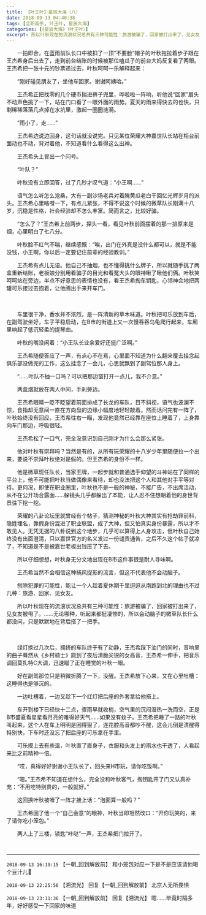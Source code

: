 ```yaml
---
title: 【叶王叶】星辰大海（八）
date: 2018-09-13 04:40:38
tags: [全职高手, 叶王叶, 星辰大海]
categories: [《星辰大海》（叶王叶）]
excerpt: 所以叶秋现在的流浪状况总共有三种可能性：旅游被骗了，回家被打出来了，见女友被甩了。
---
```


<p dir="ltr"  >　　一拍即合，在蓝雨前队长口中被扣了一顶“不要脸”帽子的叶秋拖拉着步子跟在王杰希身后出去了，走到前台结账的时候被那位嗑瓜子的前台大妈反复看了两眼。王杰希把一张十元的钞票递过去，叶秋呵呵一乐解释起来：</p> 
<p dir="ltr"  >　　“刚好碰见朋友了，坐他车回家。谢谢阿姨哈。”</p> 
<p dir="ltr"  >　　王杰希正把找零的几个硬币揣进裤子兜里，哗啦啦一阵响，听他说“回家”眉头不动声色挑了一下，站在门口看了一眼外面的雨势。夏天的雨来得快去的也快，只剩稀稀落落几点掉在水坑里，激起一圈圈涟漪。</p> 
<p dir="ltr"  >　　“雨小了，走……”</p> 
<p dir="ltr"  >　　王杰希边说边回身，这句话就没说完。只见某位荣耀大神嘉世队长站在柜台前面动也不动，背对着他，不知道看什么看得这么出神。</p> 
<p dir="ltr"  >　　王杰希头上冒出一个问号。</p> 
<p dir="ltr"  >　　“叶队？”</p> 
<p dir="ltr"  >　　叶秋没有立即回答，过了几秒才叹气道：“小王啊……”</p> 
<p dir="ltr"  >　　语气怎么听怎么沧桑，大有一副沙场老兵对着腌黄瓜老白干回忆光辉岁月的派头。王杰希心里咯噔一下，有点儿紧张，不得不说这个时候的微草队长刚满十八岁，沉稳是性格，社会经验却不怎么丰富。简而言之，比较好骗。</p> 
<p dir="ltr"  >　　“怎么了？”王杰希上前两步，探头一看，看见叶秋前面摆着的那一排原来是烟，心里明白了七八分。</p> 
<p dir="ltr"  >　　叶秋脸不红气不喘，继续感慨：“唉，出门在外真是没什么都可以，就是不能没钱，小王啊，你以后一定要记住前辈的经验教训。”</p> 
<p dir="ltr"  >　　王杰希有点儿无语。他自己不抽烟，也不懂得挑什么牌子，所以就随手挑了两盒重新结账，老板娘分别用看骗子的目光和看冤大头的眼神瞅了瞅他们俩。叶秋笑呵呵站在旁边，半点不好意思的表情也没有，看王杰希掏车钥匙，心领神会地把两罐可乐接过去抱着，让他腾出手来开车门。</p> 
<p dir="ltr"  >　　</p> 
<p dir="ltr"  >　　车里很干净，香水并不浓烈，是一阵清新的草木味道。叶秋把可乐放到车后，在副驾驶坐好，车子平稳启动，在B市的街道上又一次慢吞吞乌龟爬行起来，车厢里响起了低沉轻柔的提琴曲。</p> 
<p dir="ltr"  >　　叶秋的嘴没闲着：“小王队长业余爱好还挺广泛啊。”</p> 
<p dir="ltr"  >　　王杰希随便答应了一声，有点心不在焉，心里面不知道为什么翻来覆去挂念起俱乐部没做完的工作，这么挂念了一会儿，心思就飘到了副驾位那人身上。</p> 
<p dir="ltr"  >　　“……叶队不抽一口吗？可以把那边窗打开一点儿，我不介意。”</p> 
<p dir="ltr"  >　　两盒烟就放在两人中间，手刹旁边。</p> 
<p dir="ltr"  >　　王杰希眼睛一眨不眨望着前面排成了长龙的车队，目不斜视，语气也波澜不惊，食指却无意间一直在方向盘的边缘小幅度地轻轻敲着。然而话问完有一阵了，叶秋始终没有回应，王杰希往右一瞄，发现他竟然已经靠在座位上睡着了，上身靠向车门那边，呼吸很轻。</p> 
<p dir="ltr"  >　　王杰希松了一口气，完全没意识到自己刚才为什么会那么紧张。</p> 
<p dir="ltr"  >　　他对叶秋有崇拜吗？当然是有的，从所有玩荣耀的十八岁少年里随便拉一个出来，要说不崇拜叶秋绝对是假的。但王杰希的身份不一样。</p> 
<p dir="ltr"  >　　他是微草现任队长，当家王牌，一起步就和普通选手仰望的斗神站在了同样的平台上，他不可能把叶秋当做偶像来看待，却也没法把这个人和其他对手平等对待。更何况，即使在职业圈里，叶秋也不是一般的神秘，不接广告，不出席活动，从不在公开场合露面……躲镜头几乎都躲出了本能，让人忍不住想朝着他的身世背景往下挖一挖。</p> 
<p dir="ltr"  >　　荣耀的八卦论坛里就曾经有个帖子，猜测神秘的叶秋大神其实有抢劫罪前科，隐姓埋名，靠假身份混进了职业联盟，成了大神，但又怕真实身份暴露，所以才不敢见人。无凭无据的八卦说到这个地步，几乎可以算得上人身攻击，但叶秋自己始终没有出面澄清，只以嘉世官方的名义发过一份谴责通告，之后不久这个帖子就凉了，不知道是不是被嘉世老板出钱压了下去。</p> 
<p dir="ltr"  >　　所以仔细想想，叶秋身无分文地出现在B市这件事很是耐人寻味啊。</p> 
<p dir="ltr"  >　　王杰希当然不会相信这种捕风捉影的流言，但这不代表他不会动脑子。</p> 
<p dir="ltr"  >　　刨除犯罪的可能性，能让一个人趁着夏休期千里迢迢从南跑到北的理由也不过几种：旅游、回家、见女友。</p> 
<p dir="ltr"  >　　所以叶秋现在的流浪状况总共有三种可能性：旅游被骗了，回家被打出来了，见女友被甩了。……无论哪种，听起来都挺凄惨的，所以会动脑子的微草队长什么都没问，只是默默地在背后搭了一把手。</p> 
<p dir="ltr"  >　　</p> 
<p dir="ltr"  >　　绿灯换过几次后，拥挤的车队终于有了动静，王杰希踩下油门的同时，音响里的曲子蓦然从《乡村骑士》跳到了夜后清脆尖锐的女高音，王杰希一伸手，把音乐调回莫扎特C大调，迅速瞄了正在睡觉的叶秋一眼。</p> 
<p dir="ltr"  >　　好在副驾那位只是稍微折腾了一下，没醒。王杰希放下心来，又在心里吐槽：这睡得也是够沉的。</p> 
<p dir="ltr"  >　　一边吐槽着，一边又趁下一个红灯把后座的外套拿给他搭上。</p> 
<p dir="ltr"  >　　车开到楼下已经快十二点，骤雨早就收梢，空气里的沉闷湿热一洗而空，正是B市盛夏看星星看月亮的难得好天气……如果没有蚊子。王杰希把睡了一路的叶秋叫起来，这个人在车上明明是困得狠了，连花腔高音都吵不醒，这会儿倒是清醒得特别快，下车时还没忘了把后座的可乐拿在手里。</p> 
<p dir="ltr"  >　　可乐摸上去有些温，叶秋直了直身子，衣服和头发上的雨水也干透了，人看起来比之前精神一倍。</p> 
<p dir="ltr"  >　　“哎，真得好好谢谢小王队长了，回头来H市玩，请你吃饭啊。”</p> 
<p dir="ltr"  >　　“嗯。”王杰希不知道在想什么，完全没和叶秋客气，掏钥匙开了门又认真补充：“不用吃特别贵的，一般就好。”</p> 
<p dir="ltr"  >　　这回换叶秋被噎了一阵才接上话：“泡面算一般吗？”</p> 
<p dir="ltr"  >　　王杰希回了他一个“自己会意”的眼神，叶秋当即坦然改口：“开你玩笑的，来了请你吃小笼包。”</p> 
<p dir="ltr"  >　　两人上了三楼，锁匙“咔哒”一声，王杰希把门拉开了。</p> 
<p dir="ltr"  >&nbsp;</p>

<!-- more -->

---

`2018-09-13 16:19:15` 【一朝\_回到解放前】 和小笼包对应一下是不是应该请他喝个豆汁儿🙂

`2018-09-13 22:25:56` 【溯流光】 回复【一朝\_回到解放前】 北京人无所畏惧

`2018-09-13 23:11:36` 【一朝\_回到解放前】 回复【溯流光】 嗯……毕竟时隔多年，好好感受一下回家的味道

